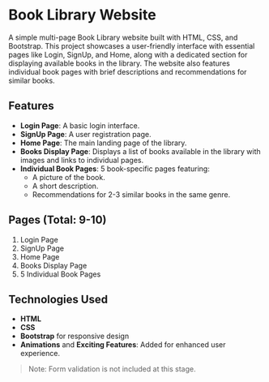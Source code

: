 # Book Library Website

A simple multi-page Book Library website built with HTML, CSS, and Bootstrap. This project showcases a user-friendly interface with essential pages like Login, SignUp, and Home, along with a dedicated section for displaying available books in the library. The website also features individual book pages with brief descriptions and recommendations for similar books.

## Features

- **Login Page**: A basic login interface.
- **SignUp Page**: A user registration page.
- **Home Page**: The main landing page of the library.
- **Books Display Page**: Displays a list of books available in the library with images and links to individual pages.
- **Individual Book Pages**: 5 book-specific pages featuring:
  - A picture of the book.
  - A short description.
  - Recommendations for 2-3 similar books in the same genre.

## Pages (Total: 9-10)

1. Login Page
2. SignUp Page
3. Home Page
4. Books Display Page
5. 5 Individual Book Pages

## Technologies Used

- **HTML**
- **CSS**
- **Bootstrap** for responsive design
- **Animations** and **Exciting Features**: Added for enhanced user experience.

> Note: Form validation is not included at this stage.
